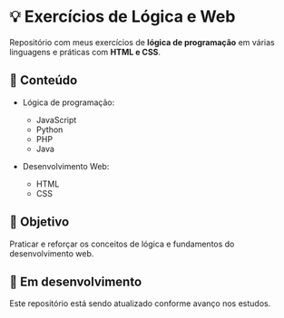 # 💡 Exercícios de Lógica e Web

Repositório com meus exercícios de **lógica de programação** em várias linguagens e práticas com **HTML e CSS**.

## 📁 Conteúdo

- Lógica de programação:
  - JavaScript
  - Python
  - PHP
  - Java

- Desenvolvimento Web:
  - HTML
  - CSS

## 🎯 Objetivo

Praticar e reforçar os conceitos de lógica e fundamentos do desenvolvimento web.

## 🚧 Em desenvolvimento

Este repositório está sendo atualizado conforme avanço nos estudos.
